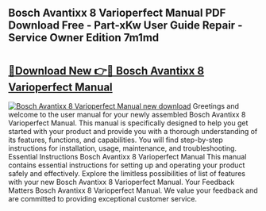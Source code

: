 ## Bosch Avantixx 8 Varioperfect Manual PDF Download Free - Part-xKw User Guide Repair - Service Owner Edition 7m1md

# <h2><a href="http://cf10092.oget.top/?id=Bosch+Avantixx+8+Varioperfect+Manual">🔗Download New 👉🔴 Bosch Avantixx 8 Varioperfect Manual</a></h2>

[![Bosch Avantixx 8 Varioperfect Manual new download](https://i.imgur.com/5g1atiW.png)](http://cf10092.oget.top/?id=Bosch+Avantixx+8+Varioperfect+Manual)
Greetings and welcome to the user manual for your newly assembled Bosch Avantixx 8 Varioperfect Manual. This manual is specifically designed to help you get started with your product and provide you with a thorough understanding of its features, functions, and capabilities. You will find step-by-step instructions for installation, usage, maintenance, and troubleshooting. Essential Instructions Bosch Avantixx 8 Varioperfect Manual This manual contains essential instructions for setting up and operating your product safely and effectively. Explore the limitless possibilities of list of features with your new Bosch Avantixx 8 Varioperfect Manual. Your Feedback Matters Bosch Avantixx 8 Varioperfect Manual. We value your feedback and are committed to providing exceptional customer service.
